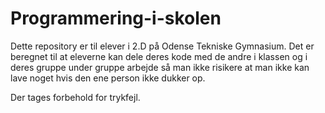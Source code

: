 # Programmering-i-skolen
Dette repository er til elever i 2.D på Odense Tekniske Gymnasium.
Det er beregnet til at eleverne kan dele deres kode med de andre i klassen og i deres gruppe under gruppe arbejde så man ikke risikere at man ikke kan lave noget hvis den ene person ikke dukker op.

Der tages forbehold for trykfejl.
